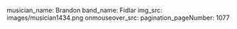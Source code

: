 musician_name: Brandon
band_name: Fidlar
img_src: images/musician1434.png
onmouseover_src: 
pagination_pageNumber: 1077